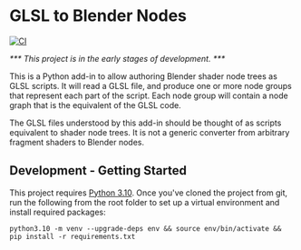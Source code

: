
# GLSL to Blender Nodes

[![CI](https://github.com/jhutson/glsl-nodes/actions/workflows/ci.yml/badge.svg)](https://github.com/jhutson/glsl-nodes/actions/workflows/ci.yml)

_*** This project is in the early stages of development. ***_

This is a Python add-in to allow authoring Blender shader node trees as GLSL scripts. It will read a GLSL file, and produce one or more node groups that represent each part of the script. Each node group will contain a node graph that is the equivalent of the GLSL code.

The GLSL files understood by this add-in should be thought of as scripts equivalent to shader node trees. It is not a generic converter from arbitrary fragment shaders to Blender nodes.

## Development - Getting Started
This project requires [Python 3.10](https://www.python.org/downloads/release/python-3100/). Once you've cloned the project from git, run the following from the root folder to set up a virtual environment and install required packages:

```
python3.10 -m venv --upgrade-deps env && source env/bin/activate && pip install -r requirements.txt
```